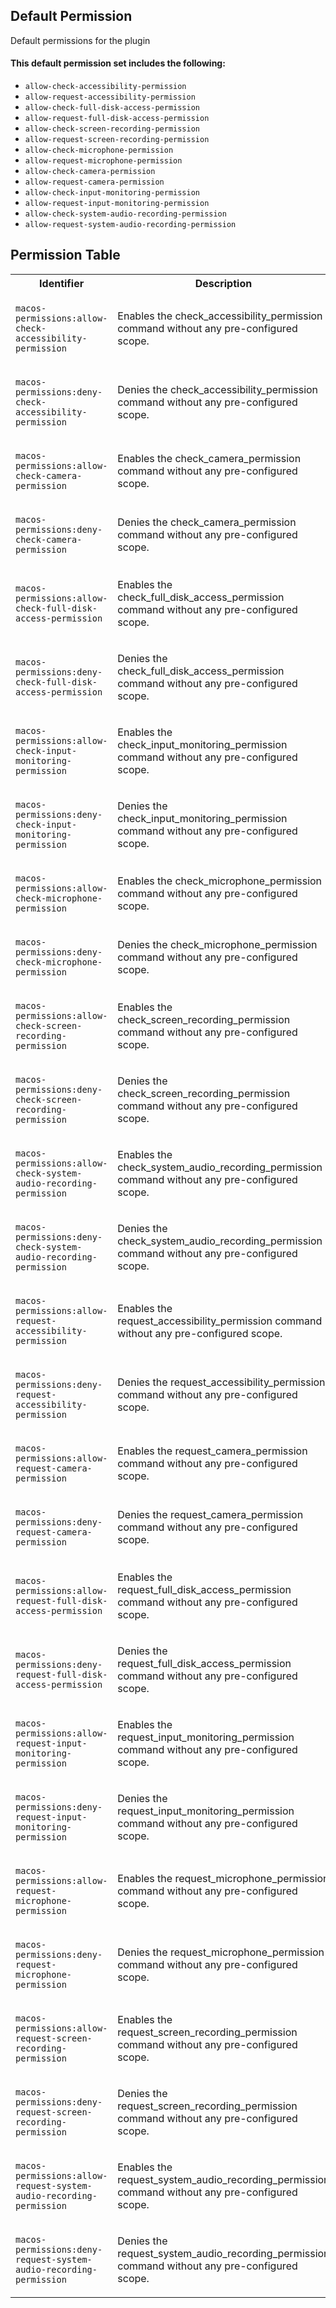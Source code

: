 ## Default Permission

Default permissions for the plugin

#### This default permission set includes the following:

- `allow-check-accessibility-permission`
- `allow-request-accessibility-permission`
- `allow-check-full-disk-access-permission`
- `allow-request-full-disk-access-permission`
- `allow-check-screen-recording-permission`
- `allow-request-screen-recording-permission`
- `allow-check-microphone-permission`
- `allow-request-microphone-permission`
- `allow-check-camera-permission`
- `allow-request-camera-permission`
- `allow-check-input-monitoring-permission`
- `allow-request-input-monitoring-permission`
- `allow-check-system-audio-recording-permission`
- `allow-request-system-audio-recording-permission`

## Permission Table

<table>
<tr>
<th>Identifier</th>
<th>Description</th>
</tr>


<tr>
<td>

`macos-permissions:allow-check-accessibility-permission`

</td>
<td>

Enables the check_accessibility_permission command without any pre-configured scope.

</td>
</tr>

<tr>
<td>

`macos-permissions:deny-check-accessibility-permission`

</td>
<td>

Denies the check_accessibility_permission command without any pre-configured scope.

</td>
</tr>

<tr>
<td>

`macos-permissions:allow-check-camera-permission`

</td>
<td>

Enables the check_camera_permission command without any pre-configured scope.

</td>
</tr>

<tr>
<td>

`macos-permissions:deny-check-camera-permission`

</td>
<td>

Denies the check_camera_permission command without any pre-configured scope.

</td>
</tr>

<tr>
<td>

`macos-permissions:allow-check-full-disk-access-permission`

</td>
<td>

Enables the check_full_disk_access_permission command without any pre-configured scope.

</td>
</tr>

<tr>
<td>

`macos-permissions:deny-check-full-disk-access-permission`

</td>
<td>

Denies the check_full_disk_access_permission command without any pre-configured scope.

</td>
</tr>

<tr>
<td>

`macos-permissions:allow-check-input-monitoring-permission`

</td>
<td>

Enables the check_input_monitoring_permission command without any pre-configured scope.

</td>
</tr>

<tr>
<td>

`macos-permissions:deny-check-input-monitoring-permission`

</td>
<td>

Denies the check_input_monitoring_permission command without any pre-configured scope.

</td>
</tr>

<tr>
<td>

`macos-permissions:allow-check-microphone-permission`

</td>
<td>

Enables the check_microphone_permission command without any pre-configured scope.

</td>
</tr>

<tr>
<td>

`macos-permissions:deny-check-microphone-permission`

</td>
<td>

Denies the check_microphone_permission command without any pre-configured scope.

</td>
</tr>

<tr>
<td>

`macos-permissions:allow-check-screen-recording-permission`

</td>
<td>

Enables the check_screen_recording_permission command without any pre-configured scope.

</td>
</tr>

<tr>
<td>

`macos-permissions:deny-check-screen-recording-permission`

</td>
<td>

Denies the check_screen_recording_permission command without any pre-configured scope.

</td>
</tr>

<tr>
<td>

`macos-permissions:allow-check-system-audio-recording-permission`

</td>
<td>

Enables the check_system_audio_recording_permission command without any pre-configured scope.

</td>
</tr>

<tr>
<td>

`macos-permissions:deny-check-system-audio-recording-permission`

</td>
<td>

Denies the check_system_audio_recording_permission command without any pre-configured scope.

</td>
</tr>

<tr>
<td>

`macos-permissions:allow-request-accessibility-permission`

</td>
<td>

Enables the request_accessibility_permission command without any pre-configured scope.

</td>
</tr>

<tr>
<td>

`macos-permissions:deny-request-accessibility-permission`

</td>
<td>

Denies the request_accessibility_permission command without any pre-configured scope.

</td>
</tr>

<tr>
<td>

`macos-permissions:allow-request-camera-permission`

</td>
<td>

Enables the request_camera_permission command without any pre-configured scope.

</td>
</tr>

<tr>
<td>

`macos-permissions:deny-request-camera-permission`

</td>
<td>

Denies the request_camera_permission command without any pre-configured scope.

</td>
</tr>

<tr>
<td>

`macos-permissions:allow-request-full-disk-access-permission`

</td>
<td>

Enables the request_full_disk_access_permission command without any pre-configured scope.

</td>
</tr>

<tr>
<td>

`macos-permissions:deny-request-full-disk-access-permission`

</td>
<td>

Denies the request_full_disk_access_permission command without any pre-configured scope.

</td>
</tr>

<tr>
<td>

`macos-permissions:allow-request-input-monitoring-permission`

</td>
<td>

Enables the request_input_monitoring_permission command without any pre-configured scope.

</td>
</tr>

<tr>
<td>

`macos-permissions:deny-request-input-monitoring-permission`

</td>
<td>

Denies the request_input_monitoring_permission command without any pre-configured scope.

</td>
</tr>

<tr>
<td>

`macos-permissions:allow-request-microphone-permission`

</td>
<td>

Enables the request_microphone_permission command without any pre-configured scope.

</td>
</tr>

<tr>
<td>

`macos-permissions:deny-request-microphone-permission`

</td>
<td>

Denies the request_microphone_permission command without any pre-configured scope.

</td>
</tr>

<tr>
<td>

`macos-permissions:allow-request-screen-recording-permission`

</td>
<td>

Enables the request_screen_recording_permission command without any pre-configured scope.

</td>
</tr>

<tr>
<td>

`macos-permissions:deny-request-screen-recording-permission`

</td>
<td>

Denies the request_screen_recording_permission command without any pre-configured scope.

</td>
</tr>

<tr>
<td>

`macos-permissions:allow-request-system-audio-recording-permission`

</td>
<td>

Enables the request_system_audio_recording_permission command without any pre-configured scope.

</td>
</tr>

<tr>
<td>

`macos-permissions:deny-request-system-audio-recording-permission`

</td>
<td>

Denies the request_system_audio_recording_permission command without any pre-configured scope.

</td>
</tr>
</table>
